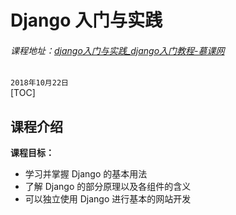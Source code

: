 # Django 入门与实践
###### 课程地址：[django入门与实践_django入门教程-慕课网](https://www.imooc.com/learn/790)
`2018年10月22日`  
[TOC]
## 课程介绍
**课程目标：**
- 学习并掌握 Django 的基本用法
- 了解 Django 的部分原理以及各组件的含义
- 可以独立使用 Django 进行基本的网站开发 
